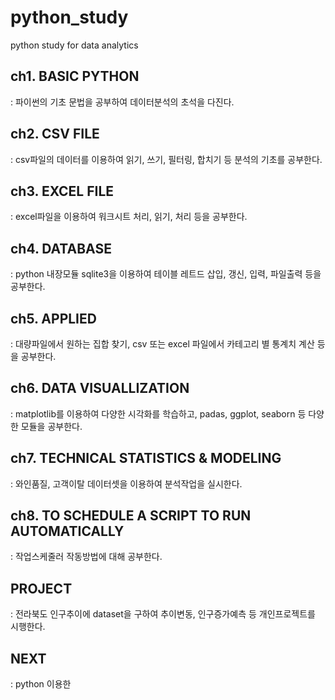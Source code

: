 # python_study
python study  for data analytics

<h2> ch1. BASIC PYTHON </h2>   
: 파이썬의 기초 문법을 공부하여 데이터분석의 초석을 다진다.

<h2> ch2. CSV FILE </h2> 
: csv파일의 데이터를 이용하여 읽기, 쓰기, 필터링, 합치기 등 분석의 기초를 공부한다.

<h2> ch3. EXCEL FILE </h2> 
: excel파일을 이용하여 워크시트 처리, 읽기, 처리 등을 공부한다.

<h2> ch4. DATABASE </h2> 
: python 내장모듈 sqlite3을 이용하여 테이블 레트드 삽입, 갱신, 입력, 파일출력 등을 공부한다.

<h2> ch5. APPLIED </h2> 
: 대량파일에서 원하는 집합 찾기, csv 또는 excel 파일에서 카테고리 별 통계치 계산 등을 공부한다.

<h2> ch6. DATA VISUALLIZATION </h2> 
: matplotlib를 이용하여 다양한 시각화를 학습하고, padas, ggplot, seaborn 등 다양한 모듈을 공부한다.

<h2> ch7. TECHNICAL STATISTICS & MODELING </h2> 
: 와인품질, 고객이탈 데이터셋을 이용하여 분석작업을 실시한다.

<h2> ch8. TO SCHEDULE A SCRIPT TO RUN AUTOMATICALLY </h2> 
: 작업스케줄러 작동방법에 대해 공부한다. 

<h2> PROJECT </h2> 
: 전라북도 인구추이에 dataset을 구하여 추이변동, 인구증가예측 등 개인프로젝트를 시행한다.

<h2>NEXT</h2>
: python 이용한 
